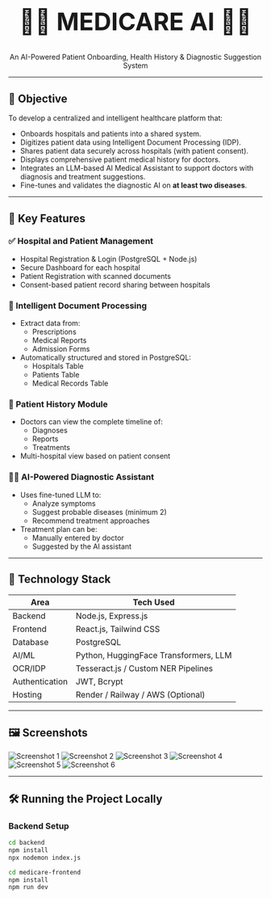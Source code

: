 <h1 align="center" style="font-size: 3rem; font-weight: bold;">
💊🔬 MEDICARE AI 🔬💊
</h1>

<p align="center">
An AI-Powered Patient Onboarding, Health History & Diagnostic Suggestion System
</p>

---

## 🚀 Objective

To develop a centralized and intelligent healthcare platform that:

- Onboards hospitals and patients into a shared system.
- Digitizes patient data using Intelligent Document Processing (IDP).
- Shares patient data securely across hospitals (with patient consent).
- Displays comprehensive patient medical history for doctors.
- Integrates an LLM-based AI Medical Assistant to support doctors with diagnosis and treatment suggestions.
- Fine-tunes and validates the diagnostic AI on **at least two diseases**.

---

## 🧠 Key Features

### ✅ Hospital and Patient Management

- Hospital Registration & Login (PostgreSQL + Node.js)
- Secure Dashboard for each hospital
- Patient Registration with scanned documents
- Consent-based patient record sharing between hospitals

### 📄 Intelligent Document Processing

- Extract data from:
  - Prescriptions
  - Medical Reports
  - Admission Forms
- Automatically structured and stored in PostgreSQL:
  - Hospitals Table
  - Patients Table
  - Medical Records Table

### 🧬 Patient History Module

- Doctors can view the complete timeline of:
  - Diagnoses
  - Reports
  - Treatments
- Multi-hospital view based on patient consent

### 🧑‍⚕️ AI-Powered Diagnostic Assistant

- Uses fine-tuned LLM to:
  - Analyze symptoms
  - Suggest probable diseases (minimum 2)
  - Recommend treatment approaches
- Treatment plan can be:
  - Manually entered by doctor
  - Suggested by the AI assistant

---

## 🧩 Technology Stack

| Area            | Tech Used                              |
|-----------------|-----------------------------------------|
| Backend         | Node.js, Express.js                    |
| Frontend        | React.js, Tailwind CSS                 |
| Database        | PostgreSQL                             |
| AI/ML           | Python, HuggingFace Transformers, LLM  |
| OCR/IDP         | Tesseract.js / Custom NER Pipelines    |
| Authentication | JWT, Bcrypt                            |
| Hosting         | Render / Railway / AWS (Optional)      |

---

## 🖼️ Screenshots

![Screenshot 1](./1.png)
![Screenshot 2](./2.png)
![Screenshot 3](./3.png)
![Screenshot 4](./4.png)
![Screenshot 5](./5.png)
![Screenshot 6](./6.png)

---

## 🛠️ Running the Project Locally

### Backend Setup

```bash
cd backend
npm install
npx nodemon index.js
```
```bash
cd medicare-frontend
npm install
npm run dev
```
